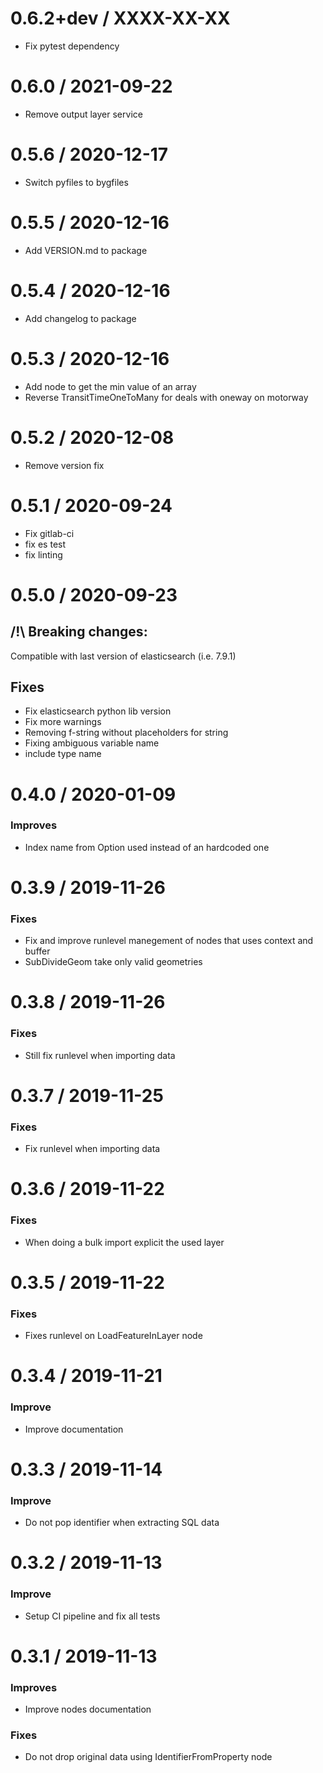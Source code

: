 0.6.2+dev / XXXX-XX-XX
======================

  * Fix pytest dependency

0.6.0 / 2021-09-22
==================

  * Remove output layer service

0.5.6 / 2020-12-17
==================

  * Switch pyfiles to bygfiles

0.5.5 / 2020-12-16
==================

  * Add VERSION.md to package


0.5.4 / 2020-12-16
==================

  * Add changelog to package


0.5.3 / 2020-12-16
==================

  * Add node to get the min value of an array
  * Reverse TransitTimeOneToMany for deals with oneway on motorway

0.5.2 / 2020-12-08
==================

  * Remove version fix


0.5.1 / 2020-09-24
==================

  * Fix gitlab-ci
  * fix es test
  * fix linting

0.5.0 / 2020-09-23
==================

## /!\ Breaking changes:

Compatible with last version of elasticsearch (i.e. 7.9.1)

## Fixes

  * Fix elasticsearch python lib version
  * Fix more warnings
  * Removing f-string without placeholders for string
  * Fixing ambiguous variable name
  * include type name

0.4.0 / 2020-01-09
==================

### Improves

* Index name from Option used instead of an hardcoded one

0.3.9 / 2019-11-26
==================

### Fixes

* Fix and improve runlevel manegement of nodes that
  uses context and buffer
* SubDivideGeom take only valid geometries

0.3.8 / 2019-11-26
==================

### Fixes

* Still fix runlevel when importing data

0.3.7 / 2019-11-25
==================

### Fixes

* Fix runlevel when importing data

0.3.6 / 2019-11-22
==================

### Fixes

* When doing a bulk import explicit the used layer

0.3.5 / 2019-11-22
==================

### Fixes

* Fixes runlevel on LoadFeatureInLayer node

0.3.4 / 2019-11-21
==================

### Improve

* Improve documentation

0.3.3 / 2019-11-14
==================

### Improve

* Do not pop identifier when extracting SQL data

0.3.2 / 2019-11-13
==================

### Improve

* Setup CI pipeline and fix all tests

0.3.1 / 2019-11-13
==================

### Improves

* Improve nodes documentation

### Fixes

* Do not drop original data using IdentifierFromProperty node
